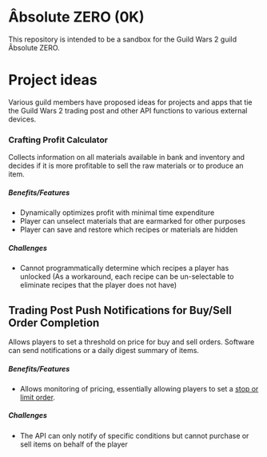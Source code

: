 # Âbsolute ZERO (0K)
This repository is intended to be a sandbox for the Guild Wars 2 guild Âbsolute ZERO.

# Project ideas
Various guild members have proposed ideas for projects and apps that tie the Guild Wars 2 trading post and other API functions to various external devices.

### Crafting Profit Calculator
Collects information on all materials available in bank and inventory and decides if it is more profitable to sell the raw materials or to produce an item.

##### Benefits/Features
* Dynamically optimizes profit with minimal time expenditure
* Player can unselect materials that are earmarked for other purposes 
* Player can save and restore which recipes or materials are hidden

##### Challenges
* Cannot programmatically determine which recipes a player has unlocked (As a workaround, each recipe can be un-selectable to eliminate recipes that the player does not have)

## Trading Post Push Notifications for Buy/Sell Order Completion
Allows players to set a threshold on price for buy and sell orders. Software can send notifications or a daily digest summary of items.

##### Benefits/Features
* Allows monitoring of pricing, essentially allowing players to set a [stop or limit order](http://www.investopedia.com/ask/answers/04/022704.asp).

##### Challenges
* The API can only notify of specific conditions but cannot purchase or sell items on behalf of the player
